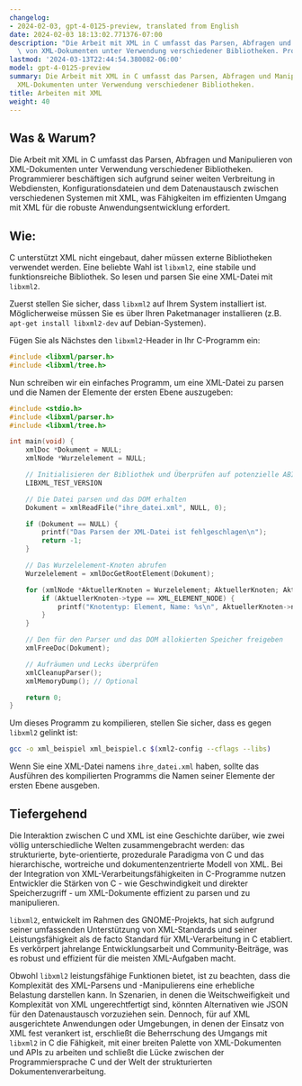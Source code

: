 ```yaml
---
changelog:
- 2024-02-03, gpt-4-0125-preview, translated from English
date: 2024-02-03 18:13:02.771376-07:00
description: "Die Arbeit mit XML in C umfasst das Parsen, Abfragen und Manipulieren\
  \ von XML-Dokumenten unter Verwendung verschiedener Bibliotheken. Programmierer\u2026"
lastmod: '2024-03-13T22:44:54.380082-06:00'
model: gpt-4-0125-preview
summary: Die Arbeit mit XML in C umfasst das Parsen, Abfragen und Manipulieren von
  XML-Dokumenten unter Verwendung verschiedener Bibliotheken.
title: Arbeiten mit XML
weight: 40
---
```


## Was & Warum?

Die Arbeit mit XML in C umfasst das Parsen, Abfragen und Manipulieren von XML-Dokumenten unter Verwendung verschiedener Bibliotheken. Programmierer beschäftigen sich aufgrund seiner weiten Verbreitung in Webdiensten, Konfigurationsdateien und dem Datenaustausch zwischen verschiedenen Systemen mit XML, was Fähigkeiten im effizienten Umgang mit XML für die robuste Anwendungsentwicklung erfordert.

## Wie:

C unterstützt XML nicht eingebaut, daher müssen externe Bibliotheken verwendet werden. Eine beliebte Wahl ist `libxml2`, eine stabile und funktionsreiche Bibliothek. So lesen und parsen Sie eine XML-Datei mit `libxml2`.

Zuerst stellen Sie sicher, dass `libxml2` auf Ihrem System installiert ist. Möglicherweise müssen Sie es über Ihren Paketmanager installieren (z.B. `apt-get install libxml2-dev` auf Debian-Systemen).

Fügen Sie als Nächstes den `libxml2`-Header in Ihr C-Programm ein:

```c
#include <libxml/parser.h>
#include <libxml/tree.h>
```

Nun schreiben wir ein einfaches Programm, um eine XML-Datei zu parsen und die Namen der Elemente der ersten Ebene auszugeben:

```c
#include <stdio.h>
#include <libxml/parser.h>
#include <libxml/tree.h>

int main(void) {
    xmlDoc *Dokument = NULL;
    xmlNode *Wurzelelement = NULL;

    // Initialisieren der Bibliothek und Überprüfen auf potenzielle ABI-Unstimmigkeiten
    LIBXML_TEST_VERSION

    // Die Datei parsen und das DOM erhalten
    Dokument = xmlReadFile("ihre_datei.xml", NULL, 0);

    if (Dokument == NULL) {
        printf("Das Parsen der XML-Datei ist fehlgeschlagen\n");
        return -1;
    }

    // Das Wurzelelement-Knoten abrufen
    Wurzelelement = xmlDocGetRootElement(Dokument);

    for (xmlNode *AktuellerKnoten = Wurzelelement; AktuellerKnoten; AktuellerKnoten = AktuellerKnoten->next) {
        if (AktuellerKnoten->type == XML_ELEMENT_NODE) {
            printf("Knotentyp: Element, Name: %s\n", AktuellerKnoten->name);
        }
    }

    // Den für den Parser und das DOM allokierten Speicher freigeben
    xmlFreeDoc(Dokument);

    // Aufräumen und Lecks überprüfen
    xmlCleanupParser();
    xmlMemoryDump(); // Optional

    return 0;
}
```

Um dieses Programm zu kompilieren, stellen Sie sicher, dass es gegen `libxml2` gelinkt ist:

```sh
gcc -o xml_beispiel xml_beispiel.c $(xml2-config --cflags --libs)
```

Wenn Sie eine XML-Datei namens `ihre_datei.xml` haben, sollte das Ausführen des kompilierten Programms die Namen seiner Elemente der ersten Ebene ausgeben.

## Tiefergehend

Die Interaktion zwischen C und XML ist eine Geschichte darüber, wie zwei völlig unterschiedliche Welten zusammengebracht werden: das strukturierte, byte-orientierte, prozedurale Paradigma von C und das hierarchische, wortreiche und dokumentenzentrierte Modell von XML. Bei der Integration von XML-Verarbeitungsfähigkeiten in C-Programme nutzen Entwickler die Stärken von C - wie Geschwindigkeit und direkter Speicherzugriff - um XML-Dokumente effizient zu parsen und zu manipulieren.

`libxml2`, entwickelt im Rahmen des GNOME-Projekts, hat sich aufgrund seiner umfassenden Unterstützung von XML-Standards und seiner Leistungsfähigkeit als de facto Standard für XML-Verarbeitung in C etabliert. Es verkörpert jahrelange Entwicklungsarbeit und Community-Beiträge, was es robust und effizient für die meisten XML-Aufgaben macht.

Obwohl `libxml2` leistungsfähige Funktionen bietet, ist zu beachten, dass die Komplexität des XML-Parsens und -Manipulierens eine erhebliche Belastung darstellen kann. In Szenarien, in denen die Weitschweifigkeit und Komplexität von XML ungerechtfertigt sind, könnten Alternativen wie JSON für den Datenaustausch vorzuziehen sein. Dennoch, für auf XML ausgerichtete Anwendungen oder Umgebungen, in denen der Einsatz von XML fest verankert ist, erschließt die Beherrschung des Umgangs mit `libxml2` in C die Fähigkeit, mit einer breiten Palette von XML-Dokumenten und APIs zu arbeiten und schließt die Lücke zwischen der Programmiersprache C und der Welt der strukturierten Dokumentenverarbeitung.
